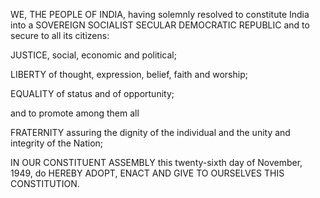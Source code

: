 WE, THE PEOPLE OF INDIA, having solemnly resolved to constitute India into a SOVEREIGN SOCIALIST SECULAR DEMOCRATIC REPUBLIC and to secure to all its citizens:

JUSTICE, social, economic and political;

LIBERTY of thought, expression, belief, faith and worship;

EQUALITY of status and of opportunity;

and to promote among them all

FRATERNITY assuring the dignity of the individual and the unity and integrity of the Nation;

IN OUR CONSTITUENT ASSEMBLY this twenty-sixth day of November, 1949, do HEREBY ADOPT, ENACT AND GIVE TO OURSELVES THIS CONSTITUTION.